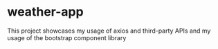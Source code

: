 # weather-app
This project showcases my usage of axios and third-party APIs and my usage of the bootstrap component library
